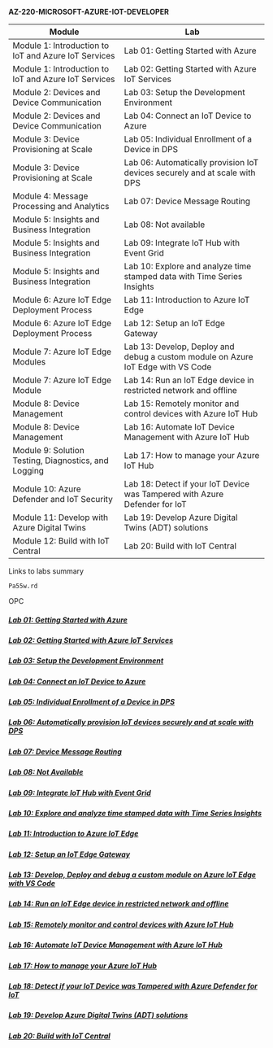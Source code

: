 **AZ-220-MICROSOFT-AZURE-IOT-DEVELOPER**

| Module                                                | Lab                                                          |
| ----------------------------------------------------- | ------------------------------------------------------------ |
| Module  1: Introduction to IoT and Azure IoT Services | Lab  01: Getting Started with Azure                          |
| Module  1: Introduction to IoT and Azure IoT Services | Lab  02: Getting Started with Azure IoT Services             |
| Module  2: Devices and Device Communication           | Lab  03: Setup the Development Environment                   |
| Module  2: Devices and Device Communication           | Lab  04: Connect an IoT Device to Azure                      |
| Module  3: Device Provisioning at Scale               | Lab  05: Individual Enrollment of a Device in DPS            |
| Module  3: Device Provisioning at Scale               | Lab  06: Automatically provision IoT devices securely and at scale with DPS |
| Module  4: Message Processing and Analytics           | Lab  07: Device Message Routing                              |
| Module  5: Insights and Business Integration          | Lab  08: Not available                                       |
| Module  5: Insights and Business Integration          | Lab  09: Integrate IoT Hub with Event Grid                   |
| Module  5: Insights and Business Integration          | Lab  10: Explore and analyze time stamped data with Time Series Insights |
| Module  6: Azure IoT Edge Deployment Process          | Lab  11: Introduction to Azure IoT Edge                      |
| Module  6: Azure IoT Edge Deployment Process          | Lab  12: Setup an IoT Edge Gateway                           |
| Module  7: Azure IoT Edge Modules                     | Lab  13: Develop, Deploy and debug a custom module on Azure IoT Edge with VS Code |
| Module  7: Azure IoT Edge Module                      | Lab  14: Run an IoT Edge device in restricted network and offline |
| Module  8: Device Management                          | Lab  15: Remotely monitor and control devices with Azure IoT Hub |
| Module  8: Device Management                          | Lab  16: Automate IoT Device Management with Azure IoT Hub   |
| Module  9: Solution Testing, Diagnostics, and Logging | Lab  17: How to manage your Azure IoT Hub                    |
| Module  10: Azure Defender and IoT Security           | Lab  18: Detect if your IoT Device was Tampered with Azure Defender for IoT |
| Module  11: Develop with Azure Digital Twins          | Lab  19: Develop Azure Digital Twins (ADT) solutions         |
| Module  12: Build with IoT Central                    | Lab  20: Build with IoT Central                              |

Links to labs summary 

```
Pa55w.rd
```

OPC

##### [Lab 01: Getting Started with Azure](contens/Lab01.md)
##### [Lab 02: Getting Started with Azure IoT Services](contens/Lab02.md)
##### [Lab 03: Setup the Development Environment](contens/Lab03.md)
##### [Lab 04: Connect an IoT Device to Azure](contens/Lab04.md)
##### [Lab 05: Individual Enrollment of a Device in DPS](contens/Lab05.md)
##### [Lab 06: Automatically provision IoT devices securely and at scale with DPS](contens/Lab06.md)
##### [Lab 07: Device Message Routing](contens/Lab07.md)
##### [Lab 08: Not Available]()
##### [Lab 09: Integrate IoT Hub with Event Grid](contens/Lab09.md)
##### [Lab 10: Explore and analyze time stamped data with Time Series Insights](contens/Lab10.md)
##### [Lab 11: Introduction to Azure IoT Edge](contens/Lab11.md)
##### [Lab 12: Setup an IoT Edge Gateway](contens/Lab12.md)
##### [Lab 13: Develop, Deploy and debug a custom module on Azure IoT Edge with VS Code](contens/Lab13.md)
##### [Lab 14: Run an IoT Edge device in restricted network and offline](contens/Lab14.md)
##### [Lab 15: Remotely monitor and control devices with Azure IoT Hub](contens/Lab15.md)
##### [Lab 16: Automate IoT Device Management with Azure IoT Hub](contens/Lab16.md)
##### [Lab 17: How to manage your Azure IoT Hub](contens/Lb17.md)
##### [Lab 18: Detect if your IoT Device was Tampered with Azure Defender for IoT](contens/Lab18.md)
##### [Lab 19: Develop Azure Digital Twins (ADT) solutions](contens/Lab19.md)
##### [Lab 20: Build with IoT Central](contens/Lab20.md)

